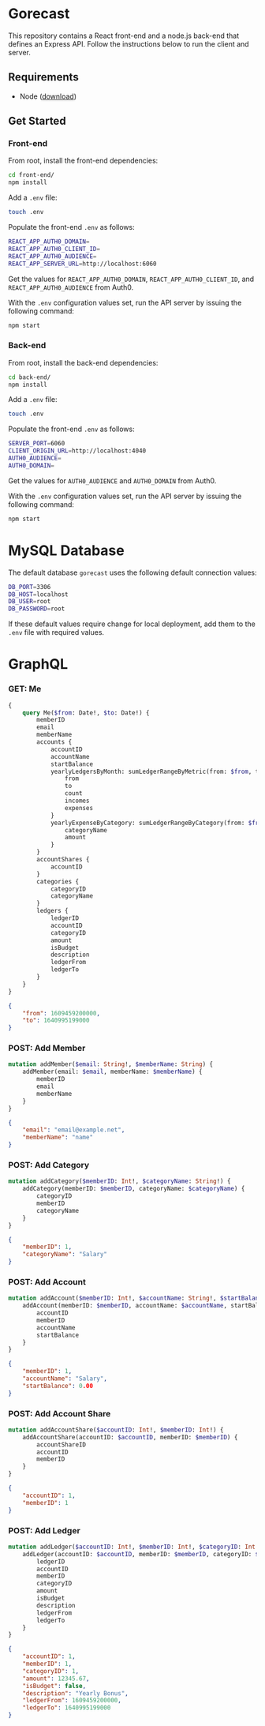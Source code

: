 # Gorecast

This repository contains a React front-end and a node.js back-end that defines an Express API. Follow the instructions below to run the client and server.

## Requirements

* Node ([download]("https://nodejs.org/en/"))

## Get Started

### Front-end

From root, install the front-end dependencies:

```bash
cd front-end/
npm install
```

Add a `.env` file:

```bash
touch .env
```

Populate the front-end `.env` as follows:

```bash
REACT_APP_AUTH0_DOMAIN=
REACT_APP_AUTH0_CLIENT_ID=
REACT_APP_AUTH0_AUDIENCE=
REACT_APP_SERVER_URL=http://localhost:6060
```

Get the values for `REACT_APP_AUTH0_DOMAIN`, `REACT_APP_AUTH0_CLIENT_ID`, and `REACT_APP_AUTH0_AUDIENCE` from Auth0.

With the `.env` configuration values set, run the API server by issuing the following command:

```bash
npm start
```

### Back-end

From root, install the back-end dependencies:

```bash
cd back-end/
npm install
```

Add a `.env` file:

```bash
touch .env
```

Populate the front-end `.env` as follows:

```bash
SERVER_PORT=6060
CLIENT_ORIGIN_URL=http://localhost:4040
AUTH0_AUDIENCE=
AUTH0_DOMAIN=
```

Get the values for `AUTH0_AUDIENCE` and `AUTH0_DOMAIN` from Auth0.


With the `.env` configuration values set, run the API server by issuing the following command:

```bash
npm start
```

# MySQL Database

The default database `gorecast` uses the following default connection values:
```bash
DB_PORT=3306
DB_HOST=localhost
DB_USER=root
DB_PASSWORD=root
```
If these default values require change for local deployment, add them to the `.env` file with required values.

# GraphQL

### GET: Me
```graphql
{
    query Me($from: Date!, $to: Date!) {
        memberID
        email
        memberName
        accounts {
            accountID
            accountName
            startBalance
            yearlyLedgersByMonth: sumLedgerRangeByMetric(from: $from, to: $to, type:[INCOME, EXPENSE], metric: MONTHLY) {
                from
                to
                count
                incomes
                expenses
            }
            yearlyExpenseByCategory: sumLedgerRangeByCategory(from: $from, to: $to, type:EXPENSE) {
                categoryName
                amount
            }
        }
        accountShares {
            accountID
        }
        categories {
            categoryID
            categoryName
        }
        ledgers {
            ledgerID
            accountID
            categoryID
            amount
            isBudget
            description
            ledgerFrom
            ledgerTo
        }
    }
}
```
```json
{
    "from": 1609459200000,
    "to": 1640995199000
}
```

### POST: Add Member
```graphql
mutation addMember($email: String!, $memberName: String) {
    addMember(email: $email, memberName: $memberName) {
        memberID
        email
        memberName
    }
}
```
```json
{
    "email": "email@example.net",
    "memberName": "name"
}
```

### POST: Add Category
```graphql
mutation addCategory($memberID: Int!, $categoryName: String!) {
    addCategory(memberID: $memberID, categoryName: $categoryName) {
        categoryID
        memberID
        categoryName
    }
}
```
```json
{
    "memberID": 1,
    "categoryName": "Salary"
}
```

### POST: Add Account
```graphql
mutation addAccount($memberID: Int!, $accountName: String!, $startBalance: Float) {
    addAccount(memberID: $memberID, accountName: $accountName, startBalance: $startBalance) {
        accountID
        memberID
        accountName
        startBalance
    }
}
```
```json
{
    "memberID": 1,
    "accountName": "Salary",
    "startBalance": 0.00
}
```

### POST: Add Account Share
```graphql
mutation addAccountShare($accountID: Int!, $memberID: Int!) {
    addAccountShare(accountID: $accountID, memberID: $memberID) {
        accountShareID
        accountID
        memberID
    }
}
```
```json
{
    "accountID": 1,
    "memberID": 1
}
```

### POST: Add Ledger
```graphql
mutation addLedger($accountID: Int!, $memberID: Int!, $categoryID: Int!, $amount: Float!, $description: String, $ledgerFrom: Date!, $ledgerTo: Date!) {
    addLedger(accountID: $accountID, memberID: $memberID, categoryID: $categoryID, amount: $amount, description: $description, ledgerFrom: $ledgerFrom, ledgerTo: $ledgerTo) {
        ledgerID
        accountID
        memberID
        categoryID
        amount
        isBudget
        description
        ledgerFrom
        ledgerTo
    }
}
```
```json
{
    "accountID": 1,
    "memberID": 1,
    "categoryID": 1,
    "amount": 12345.67,
    "isBudget": false,
    "description": "Yearly Bonus",
    "ledgerFrom": 1609459200000,
    "ledgerTo": 1640995199000
}
```